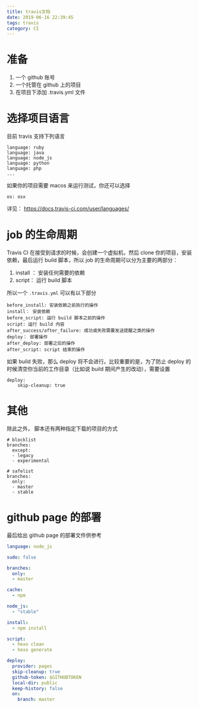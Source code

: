```yaml
---
title: travis文档
date: 2019-06-16 22:39:45
tags: travis
category: CI
---
```

# 准备
1. 一个 github 账号
2. 一个托管在 github 上的项目
3. 在项目下添加 .travis.yml 文件

# 选择项目语言
目前 travis 支持下列语言
```
language: ruby
language: java
language: node_js
language: python
language: php
...
```
如果你的项目需要 macos 来运行测试，你还可以选择
```
os: osx
```
详见： https://docs.travis-ci.com/user/languages/

# job 的生命周期

Travis CI 在接受到请求的时候，会创建一个虚拟机，然后 clone 你的项目，安装依赖，最后运行 build 脚本，所以 job 的生命周期可以分为主要的两部分：
1. install ： 安装任何需要的依赖
2. script： 运行 build 脚本

所以一个 `.travis.yml` 可以有以下部分
```
before_install: 安装依赖之前执行的操作
install： 安装依赖
before_script: 运行 build 脚本之前的操作
script: 运行 build 内容
after_success/after_failure: 成功或失败需要发送提醒之类的操作
deploy： 部署操作
after_deploy: 部署之后的操作
after_script: script 结束的操作
```
如果 build 失败，那么 deploy 将不会进行。比较重要的是，为了防止 deploy 的时候清空你当前的工作目录（比如说 build 期间产生的改动），需要设置 
```
deploy:
    skip-cleanup: true
```

# 其他
除此之外， 脚本还有两种指定下载的项目的方式
```
# blocklist
branches:
  except:
  - legacy
  - experimental

# safelist
branches:
  only:
  - master
  - stable
```

# github page 的部署
最后给出 github page 的部署文件供参考
```yml
language: node_js

sudo: false

branches:
  only:
  - master

cache:
  - npm

node_js:
  - "stable"

install:
  - npm install

script:
  - hexo clean 
  - hexo generate

deploy:
  provider: pages
  skip-cleanup: true
  github-token: $GITHUBTOKEN
  local-dir: public
  keep-history: false
  on:
    branch: master
```